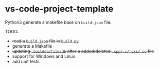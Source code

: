 # vs-code-project-template

Python3 generate a makefile base on `build.json` file.

TODO:
* ~~read a `build.json` file in `build.py`~~
* generate a Makefile
* ~~updating `.builddb/filesdb` after a added/deleted `.cpp/.c/.cxx/.cc` file~~
* support for Windows and Linux
* add unit tests
